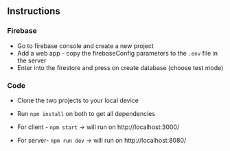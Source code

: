 ## Instructions

### Firebase
- Go to firebase console and create a new project
- Add a web app - copy the firebaseConfig parameters to the `.env` file in the server 
- Enter into the firestore and press on create database (choose test mode)

### Code
- Clone the two projects to your local device
- Run `npm install` on both to get all dependencies 

- For client - `npm start` → will run on http://localhost:3000/
- For server- `npm run dev` → will run on http://localhost:8080/
